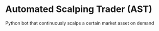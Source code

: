 # Automated Scalping Trader (AST) 
Python bot that continuously scalps a certain market asset on demand
